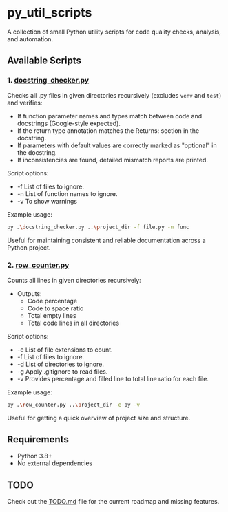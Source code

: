 # **py_util_scripts**

A collection of small Python utility scripts for code quality checks, analysis, and automation.

## Available Scripts

### 1. [docstring_checker.py](docstring_checker.py)

Checks all .py files in given directories recursively (excludes `venv` and `test`) and verifies:

- If function parameter names and types match between code and docstrings (Google-style expected).
- If the return type annotation matches the Returns: section in the docstring.
- If parameters with default values are correctly marked as "optional" in the docstring.
- If inconsistencies are found, detailed mismatch reports are printed.

Script options:
- -f List of files to ignore.
- -n List of function names to ignore.
- -v To show warnings

Example usage:

```bash
py .\docstring_checker.py ..\project_dir -f file.py -n func
```

Useful for maintaining consistent and reliable documentation across a Python project.

### 2. [row_counter.py](row_counter.py)

Counts all lines in given directories recursively:

- Outputs:
    - Code percentage
    - Code to space ratio
    - Total empty lines
    - Total code lines in all directories

Script options:
- -e List of file extensions to count.
- -f List of files to ignore.
- -d List of directories to ignore.
- -g Apply .gitignore to read files.
- -v Provides percentage and filled line to total line ratio for each file.

Example usage:

```bash
py .\row_counter.py ..\project_dir -e py -v
```

Useful for getting a quick overview of project size and structure.

## Requirements

- Python 3.8+
- No external dependencies

## TODO

Check out the [TODO.md](TODO.md) file for the current roadmap and missing features.